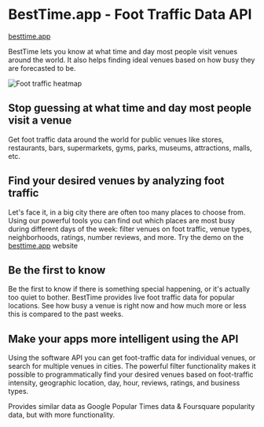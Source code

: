 # BestTime.app - Foot Traffic Data API
[besttime.app](https://besttime.app&utm_source=github&utm_medium=github&utm_campaign=github)

BestTime lets you know at what time and day most people visit venues around the world. 
It also helps finding ideal venues based on how busy they are forecasted to be.

![Foot traffic heatmap](https://besttime.app/images/landingpage/venue-search-venue-results2.jpg)

## Stop guessing at what time and day most people visit a venue
Get foot traffic data around the world for public venues like stores, restaurants, bars, supermarkets, gyms, parks, museums, attractions, malls, etc.

## Find your desired venues by analyzing foot traffic
Let's face it, in a big city there are often too many places to choose from. Using our powerful tools you can find out which places are most busy during different days of the week: filter venues on foot traffic, venue types, neighborhoods, ratings, number reviews, and more.
Try the demo on the [besttime.app](https://besttime.app&utm_source=github&utm_medium=github&utm_campaign=github) website

## Be the first to know
Be the first to know if there is something special happening, or it's actually too quiet to bother.
BestTime provides live foot traffic data for popular locations. See how busy a venue is right now and how much more or less this is compared to the past weeks.


## Make your apps more intelligent using the API
Using the software API you can get foot-traffic data for individual venues, or search for multiple venues in cities.
The powerful filter functionality makes it possible to programmatically find your desired venues based on foot-traffic intensity, geographic location, day, hour, reviews, ratings, and business types.

Provides similar data as Google Popular Times data & Foursquare popularity data, but with more functionality.



